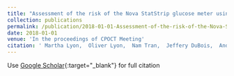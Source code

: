 ```yaml
---
title: "Assessment of the risk of the Nova StatStrip glucose meter using the Insulin Dose Error Assessment (IDEA) Grid"
collection: publications
permalink: /publication/2018-01-01-Assessment-of-the-risk-of-the-Nova-StatStrip-glucose-meter-using-the-Insulin-Dose-Error-Assessment-IDEA-Grid
date: 2018-01-01
venue: 'In the proceedings of CPOCT Meeting'
citation: ' Martha Lyon,  Oliver Lyon,  Nam Tran,  Jeffery DuBois,  Andrew Lyon, &quot;Assessment of the risk of the Nova StatStrip glucose meter using the Insulin Dose Error Assessment (IDEA) Grid.&quot; In the proceedings of CPOCT Meeting, 2018.'
---
```

Use [Google Scholar](https://scholar.google.com/scholar?q=Assessment+of+the+risk+of+the+Nova+StatStrip+glucose+meter+using+the+Insulin+Dose+Error+Assessment+(IDEA)+Grid){:target="_blank"} for full citation